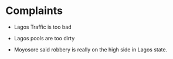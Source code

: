 # Complaints

- Lagos Traffic is too bad

- Lagos pools are too dirty
- Moyosore said robbery is really on the high side in Lagos state.
